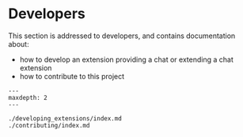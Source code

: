 # Developers

This section is addressed to developers, and contains documentation about:

- how to develop an extension providing a chat or extending a chat extension
- how to contribute to this project

```{toctree}
---
maxdepth: 2
---

./developing_extensions/index.md
./contributing/index.md
```
